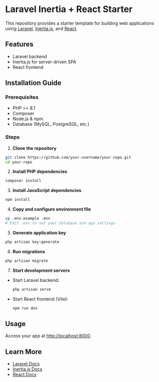 # Laravel Inertia + React Starter

This repository provides a starter template for building web applications using [Laravel](https://laravel.com/), [Inertia.js](https://inertiajs.com/), and [React](https://react.dev/).

## Features

- Laravel backend
- Inertia.js for server-driven SPA
- React frontend

## Installation Guide

### Prerequisites

- PHP >= 8.1
- Composer
- Node.js & npm
- Database (MySQL, PostgreSQL, etc.)

### Steps

1. **Clone the repository**
  ```bash
  git clone https://github.com/your-username/your-repo.git
  cd your-repo
  ```

2. **Install PHP dependencies**
  ```bash
  composer install
  ```

3. **Install JavaScript dependencies**
  ```bash
  npm install
  ```

4. **Copy and configure environment file**
  ```bash
  cp .env.example .env
  # Edit .env to set your database and app settings
  ```
  

5. **Generate application key**
  ```bash
  php artisan key:generate
  ```

6. **Run migrations**
  ```bash
  php artisan migrate
  ```

7. **Start development servers**
  - Start Laravel backend:
    ```bash
    php artisan serve
    ```
  - Start React frontend (Vite):
    ```bash
    npm run dev
    ```

## Usage

Access your app at [http://localhost:8000](http://localhost:8000).

## Learn More

- [Laravel Docs](https://laravel.com/docs)
- [Inertia.js Docs](https://inertiajs.com/)
- [React Docs](https://react.dev/)

